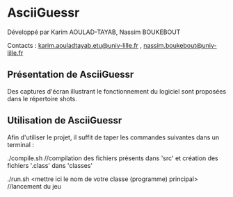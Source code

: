 # AsciiGuessr

Développé par Karim AOULAD-TAYAB, Nassim BOUKEBOUT

Contacts : <karim.aouladtayab.etu@univ-lille.fr> , <nassim.boukebout@univ-lille.fr>

## Présentation de AsciiGuessr

Des captures d'écran illustrant le fonctionnement du logiciel sont proposées dans le répertoire shots.

## Utilisation de AsciiGuessr

Afin d'utiliser le projet, il suffit de taper les commandes suivantes dans un terminal :

./compile.sh
//compilation des fichiers présents dans 'src' et création des fichiers '.class' dans 'classes'

./run.sh <mettre ici le nom de votre classe (programme) principal>
//lancement du jeu
